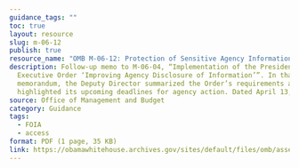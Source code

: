 ```yaml
---
guidance_tags: ""
toc: true
layout: resource
slug: m-06-12
publish: true
resource_name: "OMB M-06-12: Protection of Sensitive Agency Information"
description: Follow-up memo to M-06-04, “Implementation of the President’s
  Executive Order ‘Improving Agency Disclosure of Information’”. In that
  memorandum, the Deputy Director summarized the Order’s requirements and
  highlighted its upcoming deadlines for agency action. Dated April 13, 2006.
source: Office of Management and Budget
category: Guidance
tags:
  - FOIA
  - access
format: PDF (1 page, 35 KB)
link: https://obamawhitehouse.archives.gov/sites/default/files/omb/assets/omb/memoranda/fy2006/m06-12.pdf
---
```

